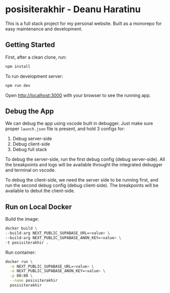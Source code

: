 # posisiterakhir - Deanu Haratinu

This is a full stack project for my personal website. Built as a monorepo for easy maintenance and development.

## Getting Started

First, after a clean clone, run:

```bash
npm install
```

To run development server:

```bash
npm run dev
```

Open [http://localhost:3000](http://localhost:3000) with your browser to see the running app.

## Debug the App

We can debug the app using vscode built in debugger.
Just make sure proper `launch.json` file is present, and hold 3 configs for:

1. Debug server-side
2. Debug client-side
3. Debug full stack

To debug the server-side, run the first debug config (debug server-side). All the breakpoints and logs will be available throught the integrated debugger and terminal on vscode.

To debug the client-side, we need the server side to be running first, and run the second debug config (debug client-side). The breakpoints will be available to debut the client-side.

## Run on Local Docker

Build the image:

```bash
docker build \
--build-arg NEXT_PUBLIC_SUPABASE_URL=<value> \
--build-arg NEXT_PUBLIC_SUPABASE_ANON_KEY=<value> \
-t posisiterakhir .
```

Run container:

```bash
docker run \
  -e NEXT_PUBLIC_SUPABASE_URL=<value> \
  -e NEXT_PUBLIC_SUPABASE_ANON_KEY=<value> \
  -p 80:80 \
  --name posisiterakhir
  posisiterakhir
```

